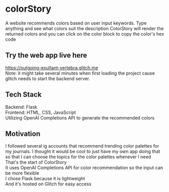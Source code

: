 # colorStory
A website recommends colors based on user input keywords.
Type anything and see what colors suit the description
ColorStory will render the returned colors and you can click on the color block to copy the color's hex code

## Try the web app live here
https://outgoing-exultant-vertebra.glitch.me <br>
Note: it might take several minutes when first loading the project cause glitch needs to start the backend server.

## Tech Stack
Backend: Flask<br>
Frontend: HTML, CSS, JavaScript<br>
Utilizing OpenAI Completions API to generate the recommended colors

## Motivation
I followed several ig accounts that recommend trending color palettes for my journals. I thought it would be cool to just have my own app doing that so that I can choose the topics for the color palettes whenever I need<br>
That's the start of ColorStory<br>
It uses OpenAI Completions API for color recommendation so the input can be more flexible<br>
I chose Flask because it is lightweight<br>
And it's hosted on Glitch for easy access<br>

